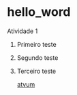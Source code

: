 # hello_word
Atividade 1


1. Primeiro teste
2. Segundo teste
3. Terceiro teste

	[atvum]([https://www.example.com](https://studeo.unicesumar.edu.br/#!/app/studeo/aluno/ambiente/disciplina/2023_EGRAD_ADSIS9GB-51_EGRAD_NGER100_027/questionario/216802))

